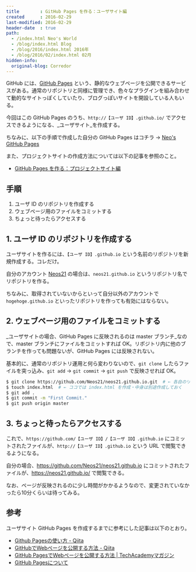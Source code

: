 ```yaml
---
title        : GitHub Pages を作る：ユーザサイト編
created      : 2016-02-29
last-modified: 2016-02-29
header-date  : true
path:
  - /index.html Neo's World
  - /blog/index.html Blog
  - /blog/2016/index.html 2016年
  - /blog/2016/02/index.html 02月
hidden-info:
  original-blog: Corredor
---
```


GitHub には、[GitHub Pages](https://pages.github.com/) という、静的なウェブページを公開できるサービスがある。通常のリポジトリと同様に管理でき、色々なプラグインを組み合わせて動的なサイトっぽくしていたり、ブログっぽいサイトを開設している人もいる。

今回はこの GitHub Pages のうち、`http://【ユーザ ID】.github.io/` でアクセスできるようになる、_ユーザサイト_を作成する。

ちなみに、以下の手順で作成した自分の GitHub Pages はコチラ → [Neo's GitHub Pages](https://neos21.github.io/)

また、プロジェクトサイトの作成方法については以下の記事を参照のこと。

- [GitHub Pages を作る：プロジェクトサイト編](/blog/2016/03/06-01.html)

## 手順

1. ユーザ ID のリポジトリを作成する
2. ウェブページ用のファイルをコミットする
3. ちょっと待ったらアクセスする

## 1. ユーザ ID のリポジトリを作成する

ユーザサイトを作るには、`【ユーザ ID】.github.io` という名前のリポジトリを新規作成する。コレだけ。

自分のアカウント [Neos21](https://github.com/Neos21) の場合は、`neos21.github.io` というリポジトリ名でリポジトリを作る。

ちなみに、取得されていないからといって自分以外のアカウントで `hogehoge.github.io` といったリポジトリを作っても有効にはならない。

## 2. ウェブページ用のファイルをコミットする

_ユーザサイトの場合、GitHub Pages に反映されるのは master ブランチ_なので、master ブランチにファイルをコミットすれば OK。リポジトリ内に他のブランチを作っても問題ないが、GitHub Pages には反映されない。

基本的に、通常のリポジトリ運用と何ら変わりないので、`git clone` したらファイルを突っ込み、`git add` → `git commit` → `git push` で反映させれば OK。

```bash
$ git clone https://github.com/Neos21/neos21.github.io.git  # ← 各自のリポジトリの URL に変更すること
$ touch index.html  # ← ココでは index.html を作成・中身は別途作成しておく
$ git add .
$ git commit -m "First Commit."
$ git push origin master
```

## 3. ちょっと待ったらアクセスする

これで、`https://github.com/【ユーザ ID】/【ユーザ ID】.github.io` にコミットされたファイルが、`http://【ユーザ ID】.github.io` という URL で閲覧できるようになる。

自分の場合、<https://github.com/Neos21/neos21.github.io> にコミットされたファイルが、<https://neos21.github.io/> で閲覧できる。

なお、ページが反映されるのに少し時間がかかるようなので、変更されていなかったら10分くらいは待ってみる。

## 参考

ユーザサイト GitHub Pages を作成するまでに参考にした記事は以下のとおり。

- [Github Pagesの使い方 - Qiita](http://qiita.com/mikakane/items/87c8f676815da4e5ac04)
- [GitHubでWebページを公開する方法 - Qiita](http://qiita.com/Yuki_Yamashina/items/5d8208c450195b65344c)
- [GitHub PagesでWebページを公開する方法 | TechAcademyマガジン](http://techacademy.jp/magazine/6445)
- [GitHub Pagesについて](http://jekyllrb-ja.github.io/docs/github-pages/)
